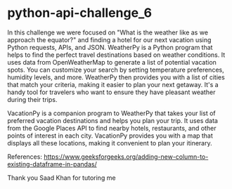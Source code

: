 # python-api-challenge_6

In this challenge we were focused on "What is the weather like as we approach the equator?" and finding a hotel for our next vacation using Python requests, APIs, and JSON.
WeatherPy is a Python program that helps to find the perfect travel destinations based on weather conditions. It uses data from OpenWeatherMap to generate a list of potential vacation spots. You can customize your search by setting temperature preferences, humidity levels, and more. WeatherPy then provides you with a list of cities that match your criteria, making it easier to plan your next getaway. It's a handy tool for travelers who want to ensure they have pleasant weather during their trips.

VacationPy is a companion program to WeatherPy that takes your list of preferred vacation destinations and helps you plan your trip. It uses data from the Google Places API to find nearby hotels, restaurants, and other points of interest in each city. VacationPy provides you with a map that displays all these locations, making it convenient to plan your itinerary. 

References:
https://www.geeksforgeeks.org/adding-new-column-to-existing-dataframe-in-pandas/

Thank you Saad Khan for tutoring me
